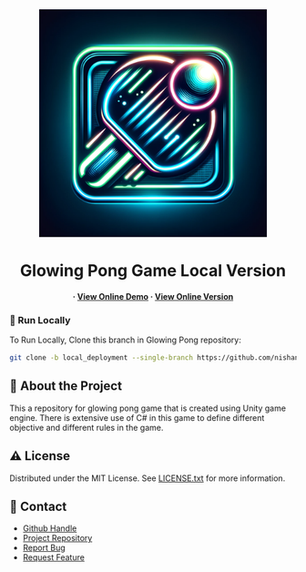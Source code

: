 <div align='center'>

<img src=logo.png alt="logo" width=400 height=400 />

<h1>Glowing Pong Game Local Version</h1>

<h4> 
  <span> · </span> <a href=https://nishantjoshi-007.github.io/Glowing_Pong_Game/>View Online Demo</a>
  <span> · </span> <a href=https://github.com/nishantjoshi-007/Glowing_Pong_Game/tree/main>View Online Version</a>
</h4>
</div>


### :running: Run Locally
To Run Locally, Clone this branch in Glowing Pong repository:
```bash
git clone -b local_deployment --single-branch https://github.com/nishantjoshi-007/Glowing_Pong_Game.git
```

## :star2: About the Project
<p>This a repository for glowing pong game that is created using Unity game engine. There is extensive use of C# in this game to define different objective and different rules in the game.</p>

## :warning: License
Distributed under the MIT License. See <a href=LICENSE>LICENSE.txt</a> for more information.

## :handshake: Contact
- <a href=https://github.com/nishantjoshi-007>Github Handle</a>
- <a href=https://github.com/nishantjoshi-007/Glowing_Pong_Game.git>Project Repository</a>
- <a href="https://github.com/nishantjoshi-007/Glowing_Pong_Game/issues"> Report Bug </a>
- <a href="https://github.com/nishantjoshi-007/Glowing_Pong_Game/issues"> Request Feature </a> 
